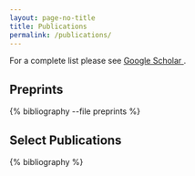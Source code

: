 ```yaml
---
layout: page-no-title
title: Publications
permalink: /publications/
---
```






For a complete list please see [Google Scholar <i class="ai ai-google-scholar ai"></i>](https://scholar.google.com/citations?user=iM-SVxsAAAAJ&hl=en&oi=ao).




## Preprints


<div class="publications">

{% bibliography --file preprints %}

</div>

## Select Publications


<div class="publications">

  {% bibliography %}

</div>
